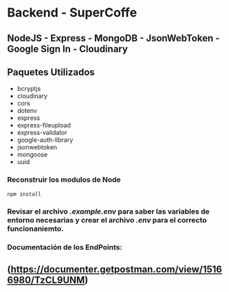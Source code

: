 # Backend - SuperCoffe

## NodeJS - Express - MongoDB - JsonWebToken - Google Sign In - Cloudinary

## Paquetes Utilizados

* bcryptjs
* cloudinary
* cors
* dotenv
* express
* express-fileupload
* express-validator
* google-auth-library
* jsonwebtoken
* mongoose
* uuid

### Reconstruir los modulos de Node

```
npm install
```

### Revisar el archivo ***.example.env*** para saber las variables de entorno necesarias y crear el archivo ***.env*** para el correcto funcionaniemto.

### Documentación de los EndPoints:

## (https://documenter.getpostman.com/view/15166980/TzCL9UNM)